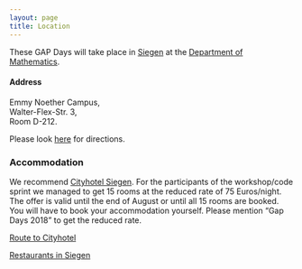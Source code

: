 ```yaml
---
layout: page
title: Location
---
```


These GAP Days will take place in
[Siegen](http://www.siegen.de/) at the
[Department of Mathematics](http://www.mathematik.uni-siegen.de/).

<h4>Address</h4>
Emmy Noether Campus, <br>
Walter-Flex-Str. 3, <br>
Room D-212.


Please look [here](https://mohamed-barakat.github.io/contact/) for directions.

<h3>Accommodation</h3>

We recommend <a href="http://www.cityhotel-siegen.de">Cityhotel Siegen</a>.
For the participants of the workshop/code sprint we managed to
get 15 rooms at the reduced rate of 75 Euros/night.
The offer is valid until the end of August or until all 15 rooms are booked.
You will have to book your accommodation yourself. Please
mention <Q>Gap Days 2018</Q> to get the reduced rate.

[Route to Cityhotel](https://www.google.de/maps/dir/Hubertusweg+41,+57072+Siegen/Cityhotel+Siegen,+Koblenzer+Straße,+Siegen/@50.8712822,8.006955,17z/data=!4m14!4m13!1m5!1m1!1s0x47bc1cf02fa71225:0x14c1d8e63e1aad6c!2m2!1d8.0050424!2d50.8731522!1m5!1m1!1s0x47bc1cf3659f9a71:0x198a80371a54e03a!2m2!1d8.012079!2d50.868547!3e2)

[Restaurants in Siegen](/gapdays2018-fall/restaurants)
